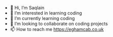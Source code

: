 - 👋 Hi, I’m Saqlain
- 👀 I’m interested in learning coding
- 🌱 I’m currently learning coding
- 💞️ I’m looking to collaborate on coding projects
- 📫 How to reach me https://eghamcab.co.uk

<!---
Ssquare111/Ssquare111 is a ✨ special ✨ repository because its `README.md` (this file) appears on your GitHub profile.
You can click the Preview link to take a look at your changes.
--->

